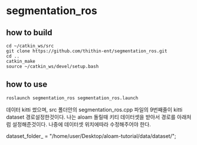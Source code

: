 
# segmentation_ros

## how to build

```
cd ~/catkin_ws/src
git clone https://github.com/thithin-ent/segmentation_ros.git
cd ..
catkin_make
source ~/catkin_ws/devel/setup.bash
```

## how to use

```
roslaunch segmentation_ros segmentation_ros.launch 

```


데이터 kitti 썼으며, src 폴더안의 segmentation_ros.cpp 파일의 9번째줄이 kitti dataset 경로설정한것이다. 나는 aloam 돌릴때 키티 데이터셋을 받아서 경로를 아래처럼 설정해준것이다. 나중에 데이터셋 위치에따라 수정해주어야 한다. <br>

dataset_folder_ = "/home/user/Desktop/aloam-tutorial/data/dataset/";
